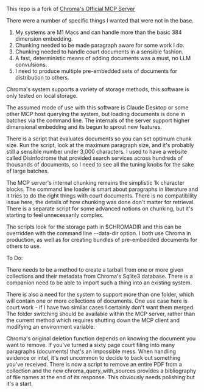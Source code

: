 This repo is a fork of [Chroma's Official MCP Server](https://github.com/chroma-core/chroma-mcp/)

There were a number of specific things I wanted that were not in the base.

1. My systems are M1 Macs and can handle more than the basic 384 dimension embedding.
2. Chunking needed to be made paragraph aware for some work I do.
3. Chunking needed to handle court documents in a sensible fashion.
4. A fast, deterministic means of adding documents was a must, no LLM convulsions.
5. I need to produce multiple pre-embedded sets of documents for distribution to others.

Chroma's system supports a variety of storage methods, this software is only tested on local storage.

The assumed mode of use with this software is Claude Desktop or some other MCP host querying the system, but loading documents is done in batches via the command line. The internals of the server support higher dimensional embedding and its begun to sprout new features.

There is a script that evaluates documents so you can set optimum chunk size. Run the script, look at the maximum paragraph size, and it's probably still a sensible number under 3,000 characters. I used to have a website called Disinfodrome that provided search services across hundreds of thousands of documents, so I need to see all the tuning knobs for the sake of large batches.

The MCP server's internal chunking remains the simplistic 1k character blocks. The command line loader is smart about paragraphs in literature and it tries to do the right things with court documents. There is no compatibility issue here, the details of how chunking was done don't matter for retrieval. There is a separate script for some advanced notions on chunking, but it's starting to feel unnecessarily complex.

The scripts look for the storage path in $CHROMADIR and this can be overridden with the command line --data-dir option. I both use Chroma in production, as well as for creating bundles of pre-embedded documents for others to use.

To Do:

There needs to be a method to create a tarball from one or more given collections and their metadata from Chroma's Sqlite3 database. There is a companion need to be able to import such a thing into an existing system.

There is also a need for the system to support more than one folder, which will contain one or more collections of documents. One use case here is court work - if I have two similar cases I certainly don't want them merged. The folder switching should be available within the MCP server, rather than the current method which requires shutting down the MCP client and modifying an environment variable.

Chroma's original deletion function depends on knowing the document you want to remove. If you've turned a sixty page court filing into many paragraphs (documents) that's an impossible mess. When handling evidence or intel, it's not uncommon to decide to back out something you've received. There is now a script to remove an entire PDF from a collection and the new chroma_query_with_sources provides a bibliography of file names at the end of its response. This obviously needs polishing but it's a start.

